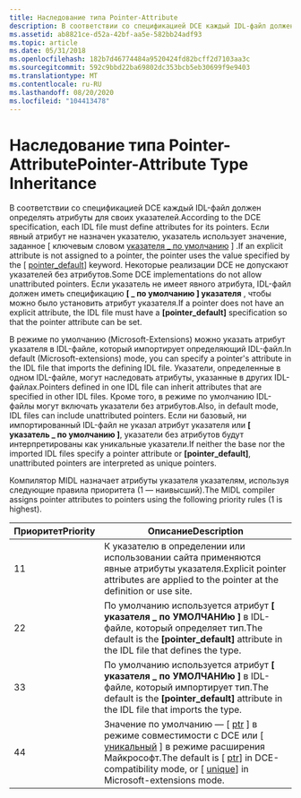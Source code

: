 ```yaml
---
title: Наследование типа Pointer-Attribute
description: В соответствии со спецификацией DCE каждый IDL-файл должен определять атрибуты для своих указателей.
ms.assetid: ab8821ce-d52a-42bf-aa5e-582bb24adf93
ms.topic: article
ms.date: 05/31/2018
ms.openlocfilehash: 182b7d46774484a9520424fd82bcff2d7103aa3c
ms.sourcegitcommit: 592c9bbd22ba69802dc353bcb5eb30699f9e9403
ms.translationtype: MT
ms.contentlocale: ru-RU
ms.lasthandoff: 08/20/2020
ms.locfileid: "104413478"
---
```

# <a name="pointer-attribute-type-inheritance"></a><span data-ttu-id="d7965-103">Наследование типа Pointer-Attribute</span><span class="sxs-lookup"><span data-stu-id="d7965-103">Pointer-Attribute Type Inheritance</span></span>

<span data-ttu-id="d7965-104">В соответствии со спецификацией DCE каждый IDL-файл должен определять атрибуты для своих указателей.</span><span class="sxs-lookup"><span data-stu-id="d7965-104">According to the DCE specification, each IDL file must define attributes for its pointers.</span></span> <span data-ttu-id="d7965-105">Если явный атрибут не назначен указателю, указатель использует значение, заданное \[ ключевым словом [указателя \_ по умолчанию](/windows/desktop/Midl/pointer-default) \] .</span><span class="sxs-lookup"><span data-stu-id="d7965-105">If an explicit attribute is not assigned to a pointer, the pointer uses the value specified by the \[ [pointer\_default](/windows/desktop/Midl/pointer-default)\] keyword.</span></span> <span data-ttu-id="d7965-106">Некоторые реализации DCE не допускают указателей без атрибутов.</span><span class="sxs-lookup"><span data-stu-id="d7965-106">Some DCE implementations do not allow unattributed pointers.</span></span> <span data-ttu-id="d7965-107">Если указатель не имеет явного атрибута, IDL-файл должен иметь спецификацию **\[ \_ по умолчанию \] указателя** , чтобы можно было установить атрибут указателя.</span><span class="sxs-lookup"><span data-stu-id="d7965-107">If a pointer does not have an explicit attribute, the IDL file must have a **\[pointer\_default\]** specification so that the pointer attribute can be set.</span></span>

<span data-ttu-id="d7965-108">В режиме по умолчанию (Microsoft-Extensions) можно указать атрибут указателя в IDL-файле, который импортирует определяющий IDL-файл.</span><span class="sxs-lookup"><span data-stu-id="d7965-108">In default (Microsoft-extensions) mode, you can specify a pointer's attribute in the IDL file that imports the defining IDL file.</span></span> <span data-ttu-id="d7965-109">Указатели, определенные в одном IDL-файле, могут наследовать атрибуты, указанные в других IDL-файлах.</span><span class="sxs-lookup"><span data-stu-id="d7965-109">Pointers defined in one IDL file can inherit attributes that are specified in other IDL files.</span></span> <span data-ttu-id="d7965-110">Кроме того, в режиме по умолчанию IDL-файлы могут включать указатели без атрибутов.</span><span class="sxs-lookup"><span data-stu-id="d7965-110">Also, in default mode, IDL files can include unattributed pointers.</span></span> <span data-ttu-id="d7965-111">Если ни базовый, ни импортированный IDL-файл не указал атрибут указателя или **\[ указатель \_ по умолчанию \]**, указатели без атрибутов будут интерпретированы как уникальные указатели.</span><span class="sxs-lookup"><span data-stu-id="d7965-111">If neither the base nor the imported IDL files specify a pointer attribute or **\[pointer\_default\]**, unattributed pointers are interpreted as unique pointers.</span></span>

<span data-ttu-id="d7965-112">Компилятор MIDL назначает атрибуты указателя указателям, используя следующие правила приоритета (1 — наивысший).</span><span class="sxs-lookup"><span data-stu-id="d7965-112">The MIDL compiler assigns pointer attributes to pointers using the following priority rules (1 is highest).</span></span>



| <span data-ttu-id="d7965-113">Приоритет</span><span class="sxs-lookup"><span data-stu-id="d7965-113">Priority</span></span> | <span data-ttu-id="d7965-114">Описание</span><span class="sxs-lookup"><span data-stu-id="d7965-114">Description</span></span>                                                                                                                |
|----------|----------------------------------------------------------------------------------------------------------------------------|
| <span data-ttu-id="d7965-115">1</span><span class="sxs-lookup"><span data-stu-id="d7965-115">1</span></span>        | <span data-ttu-id="d7965-116">К указателю в определении или использовании сайта применяются явные атрибуты указателя.</span><span class="sxs-lookup"><span data-stu-id="d7965-116">Explicit pointer attributes are applied to the pointer at the definition or use site.</span></span>                                      |
| <span data-ttu-id="d7965-117">2</span><span class="sxs-lookup"><span data-stu-id="d7965-117">2</span></span>        | <span data-ttu-id="d7965-118">По умолчанию используется атрибут **\[ указателя \_ по УМОЛЧАНИю \]** в IDL-файле, который определяет тип.</span><span class="sxs-lookup"><span data-stu-id="d7965-118">The default is the **\[pointer\_default\]** attribute in the IDL file that defines the type.</span></span>                               |
| <span data-ttu-id="d7965-119">3</span><span class="sxs-lookup"><span data-stu-id="d7965-119">3</span></span>        | <span data-ttu-id="d7965-120">По умолчанию используется атрибут **\[ указателя \_ по УМОЛЧАНИю \]** в IDL-файле, который импортирует тип.</span><span class="sxs-lookup"><span data-stu-id="d7965-120">The default is the **\[pointer\_default\]** attribute in the IDL file that imports the type.</span></span>                               |
| <span data-ttu-id="d7965-121">4</span><span class="sxs-lookup"><span data-stu-id="d7965-121">4</span></span>        | <span data-ttu-id="d7965-122">Значение по умолчанию — \[ [ptr](/windows/desktop/Midl/ptr) \] в режиме совместимости с DCE или \[ [уникальный](/windows/desktop/Midl/unique) \] в режиме расширения Майкрософт.</span><span class="sxs-lookup"><span data-stu-id="d7965-122">The default is \[ [ptr](/windows/desktop/Midl/ptr)\] in DCE-compatibility mode, or \[ [unique](/windows/desktop/Midl/unique)\] in Microsoft-extensions mode.</span></span> |



 

 

 